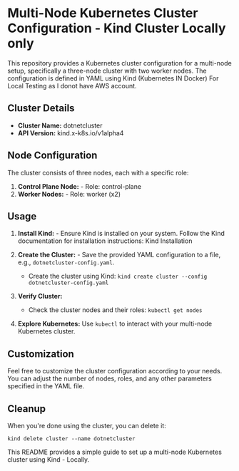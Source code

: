 # Multi-Node Kubernetes Cluster Configuration - Kind Cluster Locally only

This repository provides a Kubernetes cluster configuration for a multi-node setup, specifically a three-node cluster with two worker nodes. The configuration is defined in YAML using Kind (Kubernetes IN Docker) For Local Testing as I donot have AWS account.

## Cluster Details

- **Cluster Name:** dotnetcluster
- **API Version:** kind.x-k8s.io/v1alpha4

## Node Configuration

The cluster consists of three nodes, each with a specific role:

1. **Control Plane Node:**
       - Role: control-plane
2. **Worker Nodes:**
       - Role: worker (x2)

## Usage

1. **Install Kind:**
       - Ensure Kind is installed on your system. Follow the Kind documentation for installation instructions: Kind Installation
2. **Create the Cluster:**
       - Save the provided YAML configuration to a file, e.g., `dotnetcluster-config.yaml`.
    - Create the cluster using Kind:
	     `kind create cluster --config dotnetcluster-config.yaml`
        
3. **Verify Cluster:**
    
    - Check the cluster nodes and their roles:
	     `kubectl get nodes`
        
4. **Explore Kubernetes:**
	       Use `kubectl` to interact with your multi-node Kubernetes cluster.

## Customization

Feel free to customize the cluster configuration according to your needs. You can adjust the number of nodes, roles, and any other parameters specified in the YAML file.

## Cleanup

When you're done using the cluster, you can delete it:

`kind delete cluster --name dotnetcluster`

This README provides a simple guide to set up a multi-node Kubernetes cluster using Kind - Locally.